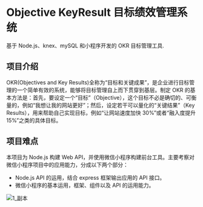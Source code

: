 # Objective KeyResult 目标绩效管理系统

基于 Node.js、knex、mySQL 和小程序开发的 OKR 目标管理工具.

## 项目介绍

OKR(Objectives and Key Results)全称为“目标和关键成果”，是企业进行目标管理的一个简单有效的系统，能够将目标管理自上而下贯穿到基层。制定 OKR 的基本方法是：首先，要设定一个“目标”（Objective），这个目标不必是确切的、可衡量的，例如“我想让我的网站更好”；然后，设定若干可以量化的“关键结果”（Key Results），用来帮助自己实现目标，例如“让网站速度加快 30%”或者“融入度提升 15%”之类的具体目标。

## 项目难点

本项目为 Node.js 构建 Web API，并使用微信小程序构建前台工具。主要考察对微信小程序项目中的应用能力，分成以下两个部分：

- Node.js API 的运用，结合 express 框架输出应用的 API 接口。
- 微信小程序的基本运用，框架、组件以及 API 的运用能力。

![1_副本](https://user-images.githubusercontent.com/121177078/231928897-b6b6f18a-3fb8-4b9b-ac56-b57b5e2cce50.png)
